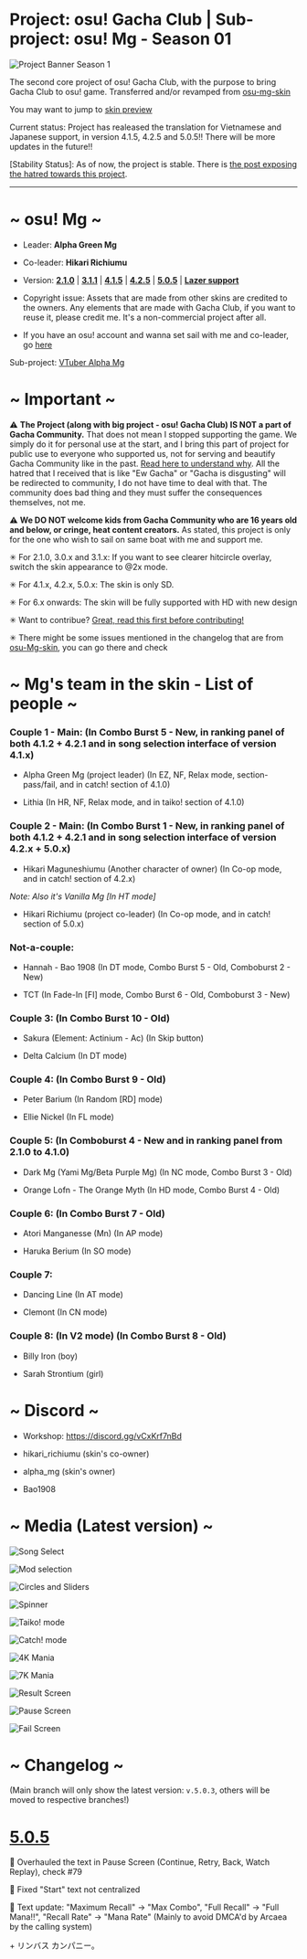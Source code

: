 # Project: osu! Gacha Club | Sub-project: osu! Mg - Season 01

![Project Banner Season 1](https://github.com/user-attachments/assets/a769a7f7-a899-40cf-9699-467ea15445b5)


The second core project of osu! Gacha Club, with the purpose to bring Gacha Club to osu! game. Transferred and/or revamped from [osu-mg-skin](https://github.com/greenmg2003/osu-Mg-skin)

You may want to jump to [skin preview](#-media-latest-version-)

Current status: Project has realeased the translation for Vietnamese and Japanese support, in version 4.1.5, 4.2.5 and 5.0.5!! There will be more updates in the future!!

[Stability Status]: As of now, the project is stable. There is [the post exposing the hatred towards this project](https://github.com/greenmg2003/osu-mg-reload/blob/main/30-01-2025-serious-report.md).

---

#                                ~ osu! Mg ~

- Leader: **Alpha Green Mg**

- Co-leader: **Hikari Richiumu**

- Version: [**2.1.0**](https://github.com/alphamg2003/osu-Mg-reload/releases/tag/v.2.1.0-release) | [**3.1.1**](https://github.com/alphamg2003/osu-Mg-reload/releases/tag/v.3.1.1-release) | [**4.1.5**](https://github.com/alphamg2003/osu-Mg-reload/releases/tag/v.4.1.5-release) | [**4.2.5**](https://github.com/alphamg2003/osu-Mg-reload/releases/tag/v.4.2.5-release) | [**5.0.5**](https://github.com/alphamg2003/osu-Mg-reload/releases/tag/v.5.0.5-release) | [**Lazer support**](https://github.com/greenmg2003/osu-mg-reload/releases/tag/v.5.0.4-lazer-release)

- Copyright issue: Assets that are made from other skins are credited to the owners. Any elements that are made with Gacha Club, if you want to reuse it, please credit me. It's a non-commercial project after all.

- If you have an osu! account and wanna set sail with me and co-leader, go [here](https://osu.ppy.sh/teams/14407)

Sub-project: [VTuber Alpha Mg](https://github.com/alphamg2003/Alpha_Mg_VTuber)

#                                 ~ Important ~
                                
⚠ **The Project (along with big project - osu! Gacha Club) IS NOT a part of Gacha Community.** That does not mean I stopped supporting the game. We simply do it for personal use at the start, and I bring this part of project for public use to everyone who supported us, not for serving and beautify Gacha Community like in the past. [Read here to understand why](https://github.com/greenmg2003/osu-mg-reload/blob/main/project_direction.md). All the hatred that I received that is like "Ew Gacha" or "Gacha is disgusting" will be redirected to community, I do not have time to deal with that. The community does bad thing and they must suffer the consequences themselves, not me.

⚠ **We DO NOT welcome kids from Gacha Community who are 16 years old and below, or cringe, heat content creators.** As stated, this project is only for the one who wish to sail on same boat with me and support me. 

✳ For 2.1.0, 3.0.x and 3.1.x: If you want to see clearer hitcircle overlay, switch the skin appearance to @2x mode.

✳ For 4.1.x, 4.2.x, 5.0.x: The skin is only SD.

✳ For 6.x onwards: The skin will be fully supported with HD with new design

✳ Want to contribue? [Great, read this first before contributing!](https://github.com/alphamg2003/osu-Mg-reload/blob/main/CONTRIBUTING.md)

✳ There might be some issues mentioned in the changelog that are from [osu-Mg-skin](https://github.com/greenmg2003/osu-Mg-skin), you can go there and check

#                          ~ Mg's team in the skin - List of people ~

### Couple 1 - Main: (In Combo Burst 5 - New, in ranking panel of both 4.1.2 + 4.2.1 and in song selection interface of version 4.1.x)

+ Alpha Green Mg (project leader) (In EZ, NF, Relax mode, section-pass/fail, and in catch! section of 4.1.0)

+ Lithia (In HR, NF, Relax mode, and in taiko! section of 4.1.0)

### Couple 2 - Main: (In Combo Burst 1 - New, in ranking panel of both 4.1.2 + 4.2.1 and in song selection interface of version 4.2.x + 5.0.x)

+ Hikari Maguneshiumu (Another character of owner) (In Co-op mode, and in catch! section of 4.2.x)

*Note: Also it's Vanilla Mg [In HT mode]*

+ Hikari Richiumu (project co-leader) (In Co-op mode, and in catch! section of 5.0.x)

### Not-a-couple:

+ Hannah - Bao 1908 (In DT mode, Combo Burst 5 - Old, Comboburst 2 - New)

+ TCT (In Fade-In [FI] mode, Combo Burst 6 - Old, Comboburst 3 - New)

### Couple 3: (In Combo Burst 10 - Old)

+ Sakura (Element: Actinium - Ac) (In Skip button)

+ Delta Calcium (In DT mode)

### Couple 4: (In Combo Burst 9 - Old)

+ Peter Barium (In Random [RD] mode)

+ Ellie Nickel (In FL mode)

### Couple 5: (In Comboburst 4 - New and in ranking panel from 2.1.0 to 4.1.0)

+ Dark Mg (Yami Mg/Beta Purple Mg) (In NC mode, Combo Burst 3 - Old)

+ Orange Lofn - The Orange Myth (In HD mode, Combo Burst 4 - Old)

### Couple 6: (In Combo Burst 7 - Old)

+ Atori Manganesse (Mn) (In AP mode)

+ Haruka Berium (In SO mode)

### Couple 7:

+ Dancing Line (In AT mode)

+ Clemont (In CN mode)

### Couple 8: (In V2 mode) (In Combo Burst 8 - Old)

+ Billy Iron (boy) 

+ Sarah Strontium (girl)

# ~ Discord ~

- Workshop: https://discord.gg/vCxKrf7nBd

- hikari_richiumu (skin's co-owner)

- alpha_mg (skin's owner)

- Bao1908

#                                 ~ Media (Latest version) ~
![Song Select](https://github.com/user-attachments/assets/e315997b-04e7-4aed-a0fb-07ea2c0b1e42)

![Mod selection](https://github.com/user-attachments/assets/b3f2e58c-4dbb-4b67-9927-a9235736d8bf)

![Circles and Sliders](https://github.com/user-attachments/assets/9dfd9d31-5ee7-410e-8440-6418fc91fda0)

![Spinner](https://github.com/user-attachments/assets/97a3804a-ca2f-4662-bf9d-f203a14ebf9d)

![Taiko! mode](https://github.com/user-attachments/assets/af29d018-8428-4fbd-8dbb-67197af06b2f)

![Catch! mode](https://github.com/user-attachments/assets/2f9e695c-c298-4936-9cad-dc0c1e86b0bb)

![4K Mania](https://github.com/user-attachments/assets/96df1587-8b79-4ac0-9b55-4a4473141af5)

![7K Mania](https://github.com/user-attachments/assets/3689169c-a2a9-44f1-ab54-90fe819b01cc)

![Result Screen](https://github.com/user-attachments/assets/dfe67cc4-6009-4439-945f-73d5ff4cd64f)

![Pause Screen](https://github.com/user-attachments/assets/793cb96e-57f5-4523-9dc8-df84d4cfda81)

![Fail Screen](https://github.com/user-attachments/assets/0b5caf3e-2e69-435c-a27e-99a55e2922b6)

# ~ Changelog ~

(Main branch will only show the latest version: `v.5.0.3`, others will be moved to respective branches!)

# [5.0.5](https://github.com/alphamg2003/osu-Mg-reload/releases/tag/v.5.0.5-release)

🔄 Overhauled the text in Pause Screen (Continue, Retry, Back, Watch Replay), check #79

🔄 Fixed "Start" text not centralized

🔄 Text update: "Maximum Recall" -> "Max Combo", "Full Recall" -> "Full Mana!!", "Recall Rate" -> "Mana Rate" (Mainly to avoid DMCA'd by Arcaea by the calling system)

\+ リンバス カンパニー。
